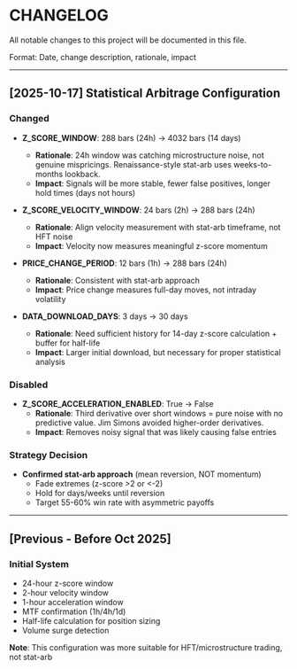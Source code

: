# CHANGELOG

All notable changes to this project will be documented in this file.

Format: Date, change description, rationale, impact

---

## [2025-10-17] Statistical Arbitrage Configuration

### Changed
- **Z_SCORE_WINDOW**: 288 bars (24h) → 4032 bars (14 days)
  - **Rationale**: 24h window was catching microstructure noise, not genuine mispricings. Renaissance-style stat-arb uses weeks-to-months lookback.
  - **Impact**: Signals will be more stable, fewer false positives, longer hold times (days not hours)

- **Z_SCORE_VELOCITY_WINDOW**: 24 bars (2h) → 288 bars (24h)
  - **Rationale**: Align velocity measurement with stat-arb timeframe, not HFT noise
  - **Impact**: Velocity now measures meaningful z-score momentum

- **PRICE_CHANGE_PERIOD**: 12 bars (1h) → 288 bars (24h)
  - **Rationale**: Consistent with stat-arb approach
  - **Impact**: Price change measures full-day moves, not intraday volatility

- **DATA_DOWNLOAD_DAYS**: 3 days → 30 days
  - **Rationale**: Need sufficient history for 14-day z-score calculation + buffer for half-life
  - **Impact**: Larger initial download, but necessary for proper statistical analysis

### Disabled
- **Z_SCORE_ACCELERATION_ENABLED**: True → False
  - **Rationale**: Third derivative over short windows = pure noise with no predictive value. Jim Simons avoided higher-order derivatives.
  - **Impact**: Removes noisy signal that was likely causing false entries

### Strategy Decision
- **Confirmed stat-arb approach** (mean reversion, NOT momentum)
  - Fade extremes (z-score >2 or <-2)
  - Hold for days/weeks until reversion
  - Target 55-60% win rate with asymmetric payoffs

---

## [Previous - Before Oct 2025]

### Initial System
- 24-hour z-score window
- 2-hour velocity window
- 1-hour acceleration window
- MTF confirmation (1h/4h/1d)
- Half-life calculation for position sizing
- Volume surge detection

**Note**: This configuration was more suitable for HFT/microstructure trading, not stat-arb
